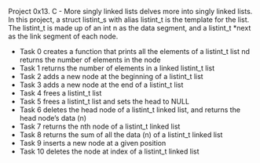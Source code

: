 Project 0x13. C - More singly linked lists delves more into singly linked lists. In this project, a struct listint_s with alias listint_t is the template for the list. The listint_t is made up of an int n as the data segment, and a listint_t *next as the link segment of each node.
- Task 0 creates a function that prints all the elements of a listint_t list nd returns the number of elements in the node
- Task 1 returns the number of elements in a linked listint_t list
- Task 2 adds a new node at the beginning of a listint_t list
- Task 3 adds a new node at the end of a listint_t list
- Task 4 frees a listint_t list
- Task 5 frees a listint_t list and sets the head to NULL
- Task 6 deletes the head node of a listint_t linked list, and returns the head node’s data (n)
- Task 7 returns the nth node of a listint_t linked list
- Task 8 returns the sum of all the data (n) of a listint_t linked list
- Task 9 inserts a new node at a given position
- Task 10 deletes the node at index <index> of a listint_t linked list
